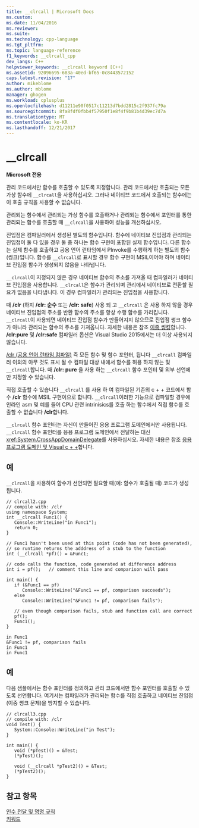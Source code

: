 ```yaml
---
title: __clrcall | Microsoft Docs
ms.custom: 
ms.date: 11/04/2016
ms.reviewer: 
ms.suite: 
ms.technology: cpp-language
ms.tgt_pltfrm: 
ms.topic: language-reference
f1_keywords: __clrcall_cpp
dev_langs: C++
helpviewer_keywords: __clrcall keyword [C++]
ms.assetid: 92096695-683a-40ed-bf65-0c8443572152
caps.latest.revision: "17"
author: mikeblome
ms.author: mblome
manager: ghogen
ms.workload: cplusplus
ms.openlocfilehash: d11211e90f0517c11213d7bdd2815c2f937fc79a
ms.sourcegitcommit: 8fa8fdf0fbb4f57950f1e8f4f9b81b4d39ec7d7a
ms.translationtype: MT
ms.contentlocale: ko-KR
ms.lasthandoff: 12/21/2017
---
```

# <a name="clrcall"></a>__clrcall
**Microsoft 전용**  
  
 관리 코드에서만 함수를 호출할 수 있도록 지정합니다.  관리 코드에서만 호출되는 모든 가상 함수에 `__clrcall`을 사용하십시오. 그러나 네이티브 코드에서 호출되는 함수에는 이 호출 규칙을 사용할 수 없습니다.  
  
 관리되는 함수에서 관리되는 가상 함수를 호출하거나 관리되는 함수에서 포인터를 통한 관리되는 함수를 호출할 때 `__clrcall`을 사용하여 성능을 개선하십시오.  
  
 진입점은 컴파일러에서 생성된 별도의 함수입니다. 함수에 네이티브 진입점과 관리되는 진입점이 둘 다 있을 경우 둘 중 하나는 함수 구현이 포함된 실제 함수입니다. 다른 함수는 실제 함수를 호출하고 공용 언어 런타임에서 PInvoke를 수행하게 하는 별도의 함수(썽크)입니다. 함수를 `__clrcall`로 표시할 경우 함수 구현이 MSIL이어야 하며 네이티브 진입점 함수가 생성되지 않음을 나타냅니다.  
  
 `__clrcall`이 지정되지 않은 경우 네이티브 함수의 주소를 가져올 때 컴파일러가 네이티브 진입점을 사용합니다. `__clrcall`은 함수가 관리되며 관리에서 네이티브로 전환할 필요가 없음을 나타냅니다. 이 경우 컴파일러가 관리되는 진입점을 사용합니다.  
  
 때 **/clr** (하지 **/clr: 순수** 또는 **/clr: safe**) 사용 되 고 `__clrcall` 은 사용 하지 않을 경우 네이티브 진입점의 주소를 반환 함수의 주소를 항상 수행 함수를 가리킵니다. `__clrcall`이 사용되면 네이티브 진입점 함수가 만들어지지 않으므로 진입점 썽크 함수가 아니라 관리되는 함수의 주소를 가져옵니다. 자세한 내용은 참조 [이중 썽킹](../dotnet/double-thunking-cpp.md)합니다. **/clr:pure** 및 **/clr:safe** 컴파일러 옵션은 Visual Studio 2015에서는 더 이상 사용되지 않습니다.  
  
 [/clr (공용 언어 런타임 컴파일)](../build/reference/clr-common-language-runtime-compilation.md) 즉 모든 함수 및 함수 포인터, 됩니다 `__clrcall` 컴파일러 이외의 아무 것도 표시 될 수 컴파일 대상 내에서 함수를 허용 하지 않는 및 `__clrcall`합니다. 때 **/clr: pure** 을 사용 하는 `__clrcall` 함수 포인터 및 외부 선언에만 지정할 수 있습니다.  
  
 직접 호출할 수 있습니다 `__clrcall` 를 사용 하 여 컴파일된 기존의 c + + 코드에서 함수 **/clr** 함수에 MSIL 구현이으로 합니다. `__clrcall`이러한 기능으로 컴파일할 경우에 인라인 asm 및 예를 들어 CPU 관련 intrinisics를 호출 하는 함수에서 직접 함수를 호출할 수 없습니다 **/clr**합니다.  
  
 `__clrcall` 함수 포인터는 자신이 만들어진 응용 프로그램 도메인에서만 사용됩니다.  `__clrcall` 함수 포인터를 응용 프로그램 도메인에서 전달하는 대신 <xref:System.CrossAppDomainDelegate>를 사용하십시오. 자세한 내용은 참조 [응용 프로그램 도메인 및 Visual c + +](../dotnet/application-domains-and-visual-cpp.md)합니다.  
  
## <a name="example"></a>예  
 `__clrcall`을 사용하여 함수가 선언되면 필요할 때(예: 함수가 호출될 때) 코드가 생성됩니다.  
  
```  
// clrcall2.cpp  
// compile with: /clr  
using namespace System;  
int __clrcall Func1() {  
   Console::WriteLine("in Func1");  
   return 0;  
}  
  
// Func1 hasn't been used at this point (code has not been generated),   
// so runtime returns the adddress of a stub to the function  
int (__clrcall *pf)() = &Func1;  
  
// code calls the function, code generated at difference address  
int i = pf();   // comment this line and comparison will pass  
  
int main() {  
   if (&Func1 == pf)  
      Console::WriteLine("&Func1 == pf, comparison succeeds");  
   else   
      Console::WriteLine("&Func1 != pf, comparison fails");  
  
   // even though comparison fails, stub and function call are correct  
   pf();  
   Func1();  
}  
```  
  
```Output  
in Func1  
&Func1 != pf, comparison fails  
in Func1  
in Func1  
```  
  
## <a name="example"></a>예  
 다음 샘플에서는 함수 포인터를 정의하고 관리 코드에서만 함수 포인터를 호출할 수 있도록 선언합니다. 여기서는 컴파일러가 관리되는 함수를 직접 호출하고 네이티브 진입점(이중 썽크 문제)을 방지할 수 있습니다.  
  
```  
// clrcall3.cpp  
// compile with: /clr  
void Test() {  
   System::Console::WriteLine("in Test");  
}  
  
int main() {  
   void (*pTest)() = &Test;  
   (*pTest)();  
  
   void (__clrcall *pTest2)() = &Test;  
   (*pTest2)();  
}  
```  
  
## <a name="see-also"></a>참고 항목  
 [인수 전달 및 명명 규칙](../cpp/argument-passing-and-naming-conventions.md)   
 [키워드](../cpp/keywords-cpp.md)